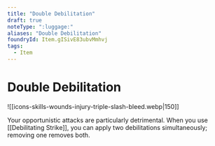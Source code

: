 ```yaml
---
title: "Double Debilitation"
draft: true
noteType: ":luggage:"
aliases: "Double Debilitation"
foundryId: Item.gISivE83ubvMmhvj
tags:
  - Item
---
```


# Double Debilitation
![[icons-skills-wounds-injury-triple-slash-bleed.webp|150]]

Your opportunistic attacks are particularly detrimental. When you use [[Debilitating Strike]], you can apply two debilitations simultaneously; removing one removes both.
